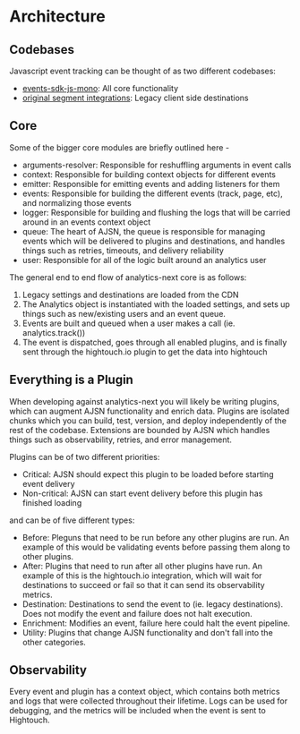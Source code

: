 # Architecture

## Codebases

Javascript event tracking can be thought of as two different codebases:

- [events-sdk-js-mono](https://github.com/ht-sdks/events-sdk-js-mono): All core functionality
- [original segment integrations](https://github.com/segmentio/analytics.js-integrations): Legacy client side destinations

## Core

Some of the bigger core modules are briefly outlined here -

- arguments-resolver: Responsible for reshuffling arguments in event calls
- context: Responsible for building context objects for different events
- emitter: Responsible for emitting events and adding listeners for them
- events: Responsible for building the different events (track, page, etc), and normalizing those events
- logger: Responsible for building and flushing the logs that will be carried around in an events context object
- queue: The heart of AJSN, the queue is responsible for managing events which will be delivered to plugins and destinations, and handles things such as retries, timeouts, and delivery reliability
- user: Responsible for all of the logic built around an analytics user

The general end to end flow of analytics-next core is as follows:

1. Legacy settings and destinations are loaded from the CDN
2. The Analytics object is instantiated with the loaded settings, and sets up things such as new/existing users and an event queue.
3. Events are built and queued when a user makes a call (ie. analytics.track())
4. The event is dispatched, goes through all enabled plugins, and is finally sent through the hightouch.io plugin to get the data into hightouch

## Everything is a Plugin

When developing against analytics-next you will likely be writing plugins, which can augment AJSN functionality and enrich data. Plugins are isolated chunks which you can build, test, version, and deploy independently of the rest of the codebase. Extensions are bounded by AJSN which handles things such as observability, retries, and error management.

Plugins can be of two different priorities:

- Critical: AJSN should expect this plugin to be loaded before starting event delivery
- Non-critical: AJSN can start event delivery before this plugin has finished loading

and can be of five different types:

- Before: Pleguns that need to be run before any other plugins are run. An example of this would be validating events before passing them along to other plugins.
- After: Plugins that need to run after all other plugins have run. An example of this is the hightouch.io integration, which will wait for destinations to succeed or fail so that it can send its observability metrics.
- Destination: Destinations to send the event to (ie. legacy destinations). Does not modify the event and failure does not halt execution.
- Enrichment: Modifies an event, failure here could halt the event pipeline.
- Utility: Plugins that change AJSN functionality and don't fall into the other categories.

## Observability

Every event and plugin has a context object, which contains both metrics and logs that were collected throughout their lifetime. Logs can be used for debugging, and the metrics will be included when the event is sent to Hightouch.
